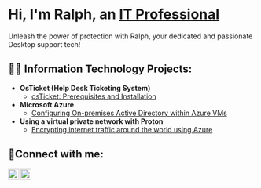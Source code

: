 <h1>Hi, I'm Ralph, an <a href="https://www.linkedin.com/in/ralph-claude-05744727a/">IT Professional</a></h1>
<p> Unleash the power of protection with Ralph, your dedicated and passionate Desktop support tech! </p>

<h2>👨‍💻 Information Technology Projects:</h2>

- <b>OsTicket (Help Desk Ticketing System)</b>
  - [osTicket: Prerequisites and Installation](https://github.com/joshmadakorcc/osticket-prereqs)
- <b>Microsoft Azure</b>
  - [Configuring On-premises Active Directory within Azure VMs](https://github.com/joshmadakorcc/configure-ad)
- <b> Using a virtual private network with Proton</b>
  - [Encrypting internet traffic around the world using Azure](https://github.com/RalphClaude/VPN)

<h2>🤳Connect with me:</h2>

[<img align="left" alt="Ralph | Twitter" width="22px" src="https://cdn.jsdelivr.net/npm/simple-icons@v3/icons/twitter.svg" />][twitter]
[<img align="left" alt="Ralph| LinkedIn" width="22px" src="https://cdn.jsdelivr.net/npm/simple-icons@v3/icons/linkedin.svg" />][linkedin]


[twitter]: https://twitter.com/
[linkedin]: https://www.linkedin.com/in/ralph-claude-05744727a/
